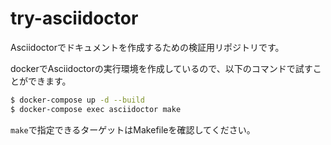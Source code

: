 # try-asciidoctor

Asciidoctorでドキュメントを作成するための検証用リポジトリです。

dockerでAsciidoctorの実行環境を作成しているので、以下のコマンドで試すことができます。

```bash
$ docker-compose up -d --build
$ docker-compose exec asciidoctor make
```

`make`で指定できるターゲットはMakefileを確認してください。

